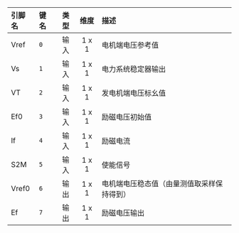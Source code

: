 <!--
DO NOT EDIT THIS FILE DIRECTLY.
This file is generated by tools/comp-docs.js.
All changes will be overwritten by regeneration.
-->

<slot class="model-pins">

| 引脚名 | 键名 | 类型 | 维度 | 描述 |
|:------ |:---- |:----:|:----:|:---- |
| Vref | `0` | 输入 | 1 x 1 | 电机端电压参考值 |
| Vs | `1` | 输入 | 1 x 1 | 电力系统稳定器输出 |
| VT | `2` | 输入 | 1 x 1 | 发电机端电压标幺值 |
| Ef0 | `3` | 输入 | 1 x 1 | 励磁电压初始值 |
| If | `4` | 输入 | 1 x 1 | 励磁电流 |
| S2M | `5` | 输入 | 1 x 1 | 使能信号 |
| Vref0 | `6` | 输出 | 1 x 1 | 电机端电压稳态值（由量测值取采样保持得到） |
| Ef | `7` | 输出 | 1 x 1 | 励磁电压输出 |

</slot>
